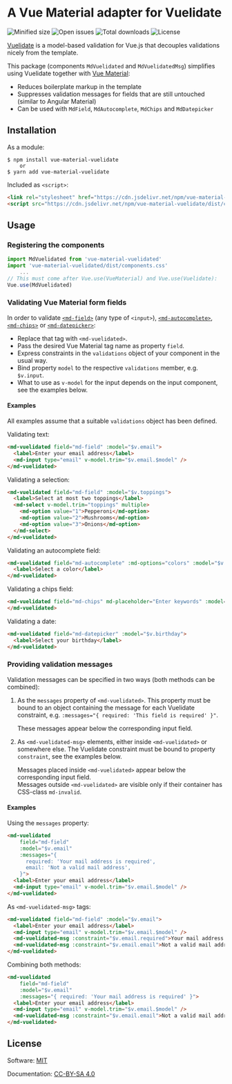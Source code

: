 # A Vue Material adapter for Vuelidate

![Minified size](https://badgen.net/bundlephobia/min/vue-material-vuelidate)
![Open issues](https://badgen.net/github/open-issues/undecaf/vue-material-vuelidate)
![Total downloads](https://badgen.net/npm/dt/vue-material-vuelidate)
![License](https://badgen.net/npm/license/vue-material-vuelidate)


[Vuelidate](https://vuelidate.js.org/) is a model-based validation for Vue.js
that decouples validations nicely from the template.

This package (components `MdVuelidated` and `MdVuelidatedMsg`) simplifies
using Vuelidate together with [Vue Material](https://vuematerial.io/):

+   Reduces boilerplate markup in the template
+   Suppresses validation messages for fields that are still untouched (similar to 
    Angular Material)
+   Can be used with `MdField`, `MdAutocomplete`, `MdChips` and `MdDatepicker`


## Installation

As a module:

```shell script
$ npm install vue-material-vuelidate
    or
$ yarn add vue-material-vuelidate
```

Included as `<script>`:

```html
<link rel="stylesheet" href="https://cdn.jsdelivr.net/npm/vue-material-vuelidate/dist/components.css">
<script src="https://cdn.jsdelivr.net/npm/vue-material-vuelidate/dist/components.min.js"></script>
```


## Usage

### Registering the components

```javascript 1.8
import MdVuelidated from 'vue-material-vuelidated'
import 'vue-material-vuelidated/dist/components.css'
    ...
// This must come after Vue.use(VueMaterial) and Vue.use(Vuelidate):
Vue.use(MdVuelidated)
```


### Validating Vue Material form fields

In order to validate
[`<md-field>`](https://vuematerial.io/components/input) (any type of `<input>`),
[`<md-autocomplete>`](https://vuematerial.io/components/autocomplete),
[`<md-chips>`](https://vuematerial.io/components/chips) or
[`<md-datepicker>`](https://vuematerial.io/components/datepicker):

+   Replace that tag with `<md-vuelidated>`.
+   Pass the desired Vue Material tag name as property `field`.
+   Express constraints in the `validations` object of your component in the usual way.
+   Bind property `model` to the respective `validations` member, e.g. `$v.input`.
+   What to use as `v-model` for the input depends on the input component, see the examples
    below.


#### Examples

All examples assume that a suitable `validations` object has been defined.

Validating text:

```html
<md-vuelidated field="md-field" :model="$v.email">
  <label>Enter your email address</label>
  <md-input type="email" v-model.trim="$v.email.$model" />
</md-vuelidated>
```

Validating a selection:

```html
<md-vuelidated field="md-field" :model="$v.toppings">
  <label>Select at most two toppings</label>
  <md-select v-model.trim="toppings" multiple>
    <md-option value="1">Pepperoni</md-option>
    <md-option value="2">Mushrooms</md-option>
    <md-option value="3">Onions</md-option>
  </md-select>
</md-vuelidated>
```

Validating an autocomplete field:

```html
<md-vuelidated field="md-autocomplete" :md-options="colors" :model="$v.color">
  <label>Select a color</label>
</md-vuelidated>
```

Validating a chips field:

```html
<md-vuelidated field="md-chips" md-placeholder="Enter keywords" :model="$v.keywords">
</md-vuelidated>
```

Validating a date:

```html
<md-vuelidated field="md-datepicker" :model="$v.birthday">
  <label>Select your birthday</label>
</md-vuelidated>
```


### Providing validation messages

Validation messages can be specified in two ways (both methods can be combined):

1.  As the `messages` property of `<md-vuelidated>`.
    This property must be bound to an object containing the message for each Vuelidate
    constraint, e.g. `:messages="{ required: 'This field is required' }"`.
    
    These messages appear below the corresponding input field.

1.  As `<md-vuelidated-msg>` elements, either inside `<md-vuelidated>` or somewhere else.
    The Vuelidate constraint must be bound to property `constraint`, see the examples below.
    
    Messages placed inside `<md-vuelidated>` appear below the corresponding input field.  
    Messages outside `<md-vuelidated>` are visible only if their container has CSS-class `md-invalid`.


#### Examples

Using the `messages` property:

```html
<md-vuelidated
    field="md-field" 
    :model="$v.email"
    :messages="{ 
      required: 'Your mail address is required',
      email: 'Not a valid mail address',
    }">
  <label>Enter your email address</label>
  <md-input type="email" v-model.trim="$v.email.$model" />
</md-vuelidated>
```

As `<md-vuelidated-msg>` tags:

```html
<md-vuelidated field="md-field" :model="$v.email">
  <label>Enter your email address</label>
  <md-input type="email" v-model.trim="$v.email.$model" />
  <md-vuelidated-msg :constraint="$v.email.required">Your mail address is required</md-vuelidated-msg>
  <md-vuelidated-msg :constraint="$v.email.email">Not a valid mail address</md-vuelidated-msg>
</md-vuelidated>
```

Combining both methods:

```html
<md-vuelidated
    field="md-field" 
    :model="$v.email"
    :messages="{ required: 'Your mail address is required' }">
  <label>Enter your email address</label>
  <md-input type="email" v-model.trim="$v.email.$model" />
  <md-vuelidated-msg :constraint="$v.email.email">Not a valid mail address</md-vuelidated-msg>
</md-vuelidated>
```


## License

Software: [MIT](http://opensource.org/licenses/MIT)

Documentation: [CC-BY-SA 4.0](http://creativecommons.org/licenses/by-sa/4.0/)
